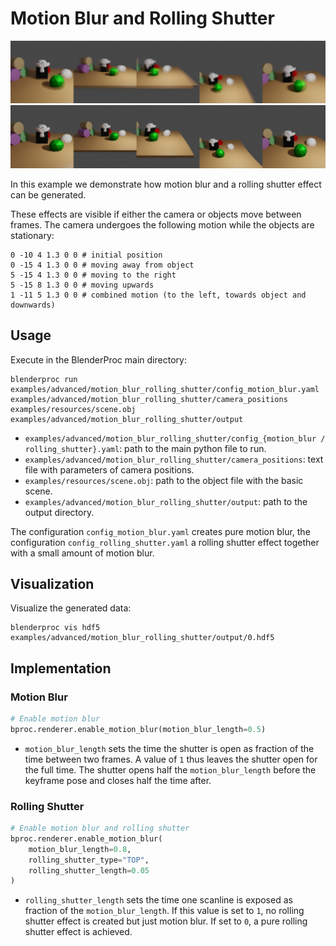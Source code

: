# Motion Blur and Rolling Shutter

<p align="center">
<img src="../../../images/motion_blur_rolling_shutter_motion_blur.jpg" alt="Motion blur readme image" width=750>
<img src="../../../images/motion_blur_rolling_shutter_rolling_shutter.jpg" alt="Rolling Shutter readme image" width=750>
</p>

In this example we demonstrate how motion blur and a rolling shutter effect can be generated.

These effects are visible if either the camera or objects move between frames. The camera undergoes the following motion while the objects are stationary:

```
0 -10 4 1.3 0 0 # initial position
0 -15 4 1.3 0 0 # moving away from object
5 -15 4 1.3 0 0 # moving to the right
5 -15 8 1.3 0 0 # moving upwards
1 -11 5 1.3 0 0 # combined motion (to the left, towards object and downwards)
```

## Usage

Execute in the BlenderProc main directory:

```
blenderproc run examples/advanced/motion_blur_rolling_shutter/config_motion_blur.yaml examples/advanced/motion_blur_rolling_shutter/camera_positions examples/resources/scene.obj examples/advanced/motion_blur_rolling_shutter/output
```

* `examples/advanced/motion_blur_rolling_shutter/config_{motion_blur / rolling_shutter}.yaml`: path to the main python file to run.
* `examples/advanced/motion_blur_rolling_shutter/camera_positions`: text file with parameters of camera positions.
* `examples/resources/scene.obj`: path to the object file with the basic scene.
* `examples/advanced/motion_blur_rolling_shutter/output`: path to the output directory.

The configuration `config_motion_blur.yaml` creates pure motion blur, the configuration `config_rolling_shutter.yaml` a rolling shutter effect together with a small amount of motion blur.

## Visualization

Visualize the generated data:

```
blenderproc vis hdf5 examples/advanced/motion_blur_rolling_shutter/output/0.hdf5
```

## Implementation

### Motion Blur

```python
# Enable motion blur
bproc.renderer.enable_motion_blur(motion_blur_length=0.5)
```

* `motion_blur_length` sets the time the shutter is open as fraction of the time between two frames. A value of `1` thus leaves the shutter open for the full time. The shutter opens half the `motion_blur_length` before the keyframe pose and closes half the time after.

### Rolling Shutter

```python
# Enable motion blur and rolling shutter
bproc.renderer.enable_motion_blur(
    motion_blur_length=0.8,
    rolling_shutter_type="TOP",
    rolling_shutter_length=0.05
)
```

* `rolling_shutter_length` sets the time one scanline is exposed as fraction of the `motion_blur_length`. If this value is set to `1`, no rolling shutter effect is created but just motion blur. If set to `0`, a pure rolling shutter effect is achieved.
